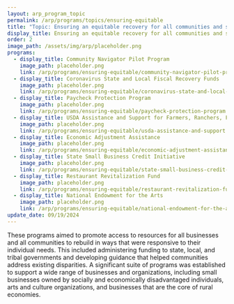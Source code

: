 ```yaml
---
layout: arp_program_topic
permalink: /arp/programs/topics/ensuring-equitable
title: "Topic: Ensuring an equitable recovery for all communities and small businesses | American Rescue Plan National Evaluation | Office of Evaluation Sciences"
display_title: Ensuring an equitable recovery for all communities and small businesses
order: 2
image_path: /assets/img/arp/placeholder.png
programs:
  - display_title: Community Navigator Pilot Program
    image_path: placeholder.png
    link: /arp/programs/ensuring-equitable/community-navigator-pilot-program
  - display_title: Coronavirus State and Local Fiscal Recovery Funds
    image_path: placeholder.png
    link: /arp/programs/ensuring-equitable/coronavirus-state-and-local-fiscal-recovery-funds
  - display_title: Paycheck Protection Program
    image_path: placeholder.png
    link: /arp/programs/ensuring-equitable/paycheck-protection-program
  - display_title: USDA Assistance and Support for Farmers, Ranchers, Forest Landowners, Operators, and Groups
    image_path: placeholder.png
    link: /arp/programs/ensuring-equitable/usda-assistance-and-support
  - display_title: Economic Adjustment Assistance
    image_path: placeholder.png
    link: /arp/programs/ensuring-equitable/economic-adjustment-assistance
  - display_title: State Small Business Credit Initiative
    image_path: placeholder.png
    link: /arp/programs/ensuring-equitable/state-small-business-credit-initiative
  - display_title: Restaurant Revitalization Fund
    image_path: placeholder.png
    link: /arp/programs/ensuring-equitable/restaurant-revitalization-fund
  - display_title: National Endowment for the Arts
    image_path: placeholder.png
    link: /arp/programs/ensuring-equitable/national-endowment-for-the-arts
update_date: 09/19/2024
---
```


These programs aimed to promote access to resources for all businesses and all communities to rebuild in ways that were responsive to their individual needs. This included administering funding to state, local, and tribal governments and developing guidance that helped communities address existing disparities. A significant suite of programs was established to support a wide range of businesses and organizations, including small businesses owned by socially and economically disadvantaged individuals, arts and culture organizations, and businesses that are the core of rural economies.
